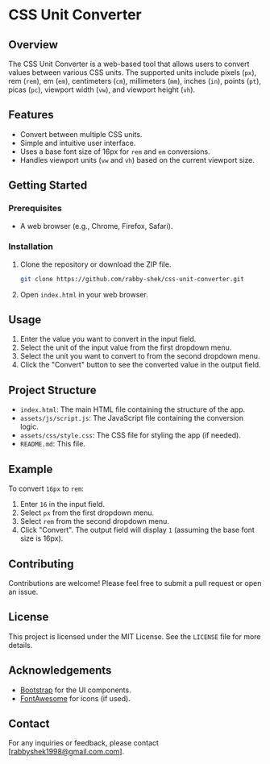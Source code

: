 # CSS Unit Converter

## Overview
The CSS Unit Converter is a web-based tool that allows users to convert values between various CSS units. The supported units include pixels (`px`), rem (`rem`), em (`em`), centimeters (`cm`), millimeters (`mm`), inches (`in`), points (`pt`), picas (`pc`), viewport width (`vw`), and viewport height (`vh`).

## Features
- Convert between multiple CSS units.
- Simple and intuitive user interface.
- Uses a base font size of 16px for `rem` and `em` conversions.
- Handles viewport units (`vw` and `vh`) based on the current viewport size.

## Getting Started

### Prerequisites
- A web browser (e.g., Chrome, Firefox, Safari).

### Installation
1. Clone the repository or download the ZIP file.
    ```bash
    git clone https://github.com/rabby-shek/css-unit-converter.git
    ```
2. Open `index.html` in your web browser.

## Usage
1. Enter the value you want to convert in the input field.
2. Select the unit of the input value from the first dropdown menu.
3. Select the unit you want to convert to from the second dropdown menu.
4. Click the "Convert" button to see the converted value in the output field.

## Project Structure
- `index.html`: The main HTML file containing the structure of the app.
- `assets/js/script.js`: The JavaScript file containing the conversion logic.
- `assets/css/style.css`: The CSS file for styling the app (if needed).
- `README.md`: This file.

## Example
To convert `16px` to `rem`:
1. Enter `16` in the input field.
2. Select `px` from the first dropdown menu.
3. Select `rem` from the second dropdown menu.
4. Click "Convert". The output field will display `1` (assuming the base font size is 16px).

## Contributing
Contributions are welcome! Please feel free to submit a pull request or open an issue.

## License
This project is licensed under the MIT License. See the `LICENSE` file for more details.

## Acknowledgements
- [Bootstrap](https://getbootstrap.com/) for the UI components.
- [FontAwesome](https://fontawesome.com/) for icons (if used).

## Contact
For any inquiries or feedback, please contact [rabbyshek1998@gmail.com.com].

